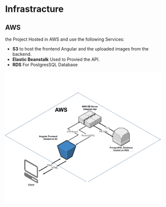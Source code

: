 # Infrastracture
## AWS
the Project Hosted in AWS and use the following Services:
- **S3** to host the frontend Angular and the uploaded images from the backend.
- **Elastic Beanstalk** Used to Provied the API.
- **RDS** For PostgresSQL Database

![Infrastracture](./img/Udagram_Architecture_Diagram.jpg)
